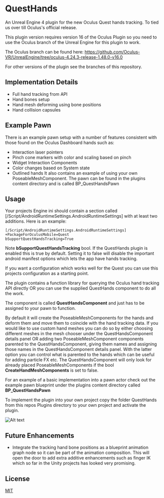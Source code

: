 # QuestHands
An Unreal Engine 4 plugin for the new Oculus Quest hands tracking. To tied us over till Oculus's official release.

This plugin version requires version 16 of the Oculus Plugin so you need to use the Oculus branch of the Unreal Engine for this plugin to work.

The Oculus branch can be found here: https://github.com/Oculus-VR/UnrealEngine/tree/oculus-4.24.3-release-1.48.0-v16.0

For other versions of the plugin see the branches of this repository.

## Implementation Details
- Full hand tracking from API
- Hand bones setup
- Hand mesh deforming using bone positions
- Hand collision capsules

## Example Pawn
There is an example pawn setup with a number of features consistent with those found on the Oculus Dashboard hands such as:
- Interaction laser pointers
- Pinch cone markers with color and scaling based on pinch
- Widget Interaction Components
- Color changes based on System state
- Outlined hands
It also contains an example of using your own PoseableMeshComponent. The pawn can be found in the plugins content directory and is called BP_QuestHandsPawn

## Usage
Your projects Engine ini should contain a section called [/Script/AndroidRuntimeSettings.AndroidRuntimeSettings] with at least two additions. Here is an example:

```
[/Script/AndroidRuntimeSettings.AndroidRuntimeSettings]
+PackageForOculusMobile=Quest
bSupportQuestHandsTracking=True
```

Note **bSupportQuestHandsTracking** bool. If the QuestHands plugin is enabled this is true by default. Setting it to false will disable the important android manifest options which lets the app have hands tracking.

If you want a configuration which works well for the Quest you can use this projects configuration as a starting point.

The plugin contains a function library for querying the Oculus hand tracking API directly OR you can use the supplied QuestHands component to do all the work.

The component is called **QuestHandsComponent** and just has to be assigned to your pawn to function. 

By default it will create the PoseableMeshComponents for the hands and deform them and move them to coincide with the hand tracking data. If you would like to use custom hand meshes you can do so by either choosing different meshes in the mesh chooser under the QuestHandsComponent details panel OR adding two PoseableMeshComponent components parented to the QuestHandsComponent, giving them names and assigning those names in the QuestHandsComponent details panel. With the latter option you can control what is parented to the hands which can be useful for adding particle FX etc. The QuestHandsComponent will only look for already placed PoseableMeshComponents if the bool **CreateHandMeshComponents** is set to false.

For an example of a basic implementation into a pawn actor check out the example pawn blueprint under the plugins content directory called **BP_QuestHandsPawn**

To implement the plugin into your own project copy the folder QuestHands from this repos Plugins directory to your own project and activate the plugin.

![Alt text](/Screenshots/quest_hands_ue4.gif?raw=true "Oculus Quest Hand Tracking in UE4!")

## Future Enhancements
- Integrate the tracking hand bone positions as a blueprint animation graph node so it can be part of the animation composition. This will open the door to add extra additive enhancements such as finger IK which so far in the Unity projects has looked very promising.

## License
[MIT](https://choosealicense.com/licenses/mit/)
